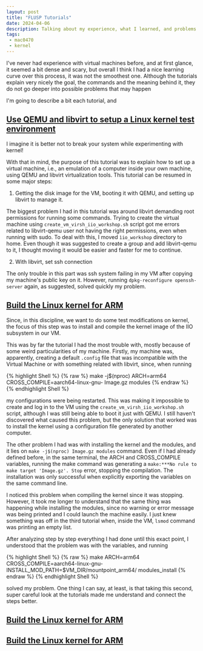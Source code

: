 ```yaml
---
layout: post
title: "FLUSP Tutorials"
date: 2024-04-06
description: Talking about my experience, what I learned, and problems =]
tags:
 - mac0470
 - kernel
---
```


I've never had experience with virtual machines before, and at first glance, it seemed a bit dense and scary, but overall I think I had a nice learning curve over this process, it was not the smoothest one. Although the tutorials explain very nicely the goal, the commands and the meaning behind it, they do not go deeper into possible problems that may happen

I'm going to describe a bit each tutorial, and 

## [Use QEMU and libvirt to setup a Linux kernel test environment](https://flusp.ime.usp.br/kernel/qemu-libvirt-setup/)
 
I imagine it is better not to break your system while experimenting with kernel!

With that in mind, the purpose of this tutorial was to explain how to set up a virtual machine, i.e., an emulation of a computer inside your own machine, using QEMU and libvirt virtualization tools. This tutorial can be resumed in some major steps:

1) Getting the disk image for the VM, booting it with QEMU, and setting up libvirt to manage it.

  The biggest problem I had in this tutorial was around libvirt demanding root permissions for running some commands. Trying to create the virtual machine using `create_vm_virsh_iio_workshop.sh` script got me errors related to libvirt-qemu user not having the right permissions, even when running with sudo. To deal with this, I moved `ìio_workshop` directory to home. Even though it was suggested to create a group and add libvirt-qemu to it, I thought moving it would be easier and faster for me to continue.

2) With libvirt, set ssh connection

  The only trouble in this part was ssh system failing in my VM after copying my machine's public key on it. However, running `dpkg-reconfigure openssh-server` again, as suggested, solved quickly my problem.


## [Build the Linux kernel for ARM](https://flusp.ime.usp.br/kernel/build-linux-for-arm/)


Since, in this discipline, we want to do some test modifications on kernel, the focus of this step was to install and compile the kernel image of the IIO subsystem in our VM.

This was by far the tutorial I had the most trouble with, mostly because of some weird particularities of my machine. Firstly, my machine was, apparently, creating a default `.config` file that was incompatible with the Virtual Machine or with something related with libvirt, since, when running 

{% highlight Shell %}
{% raw %}
make -j$(nproc) ARCH=arm64 CROSS_COMPILE=aarch64-linux-gnu- Image.gz modules
{% endraw %}
{% endhighlight Shell %}

my configurations were being restarted. This was making it impossible to create and log in to the VM using the `create_vm_virsh_iio_workshop.sh` script, although I was still being able to boot it just with QEMU. I still haven't discovered what caused this problem, but the only solution that worked was to install the kernel using a configuration file generated by another computer.

The other problem I had was with installing the kernel and the modules, and it lies on `make -j$(nproc) Image.gz modules` command. Even if I had already defined before, in the same terminal, the ARCH and CROSS_COMPILE variables, running the make command was generating a `make:***No rule to make target 'Image.gz'. Stop` error, stopping the compilation. The installation was only successful when explicitly exporting the variables on the same command line.

I noticed this problem when compiling the kernel since it was stopping. However, it took me longer to understand that the same thing was happening while installing the modules, since no warning or error message was being printed and I could launch the machine easily. I just knew something was off in the third tutorial when, inside the VM, `lsmod` command was printing an empty list.

After analyzing step by step everything I had done until this exact point, I understood that the problem was with the variables, and running

{% highlight Shell %}
{% raw %}
make ARCH=arm64 CROSS_COMPILE=aarch64-linux-gnu- INSTALL_MOD_PATH=$VM_DIR/mountpoint_arm64/ modules_install
{% endraw %}
{% endhighlight Shell %}

solved my problem. One thing I can say, at least, is that taking this second, super careful look at the tutorials made me understand and connect the steps better.


## [Build the Linux kernel for ARM](https://flusp.ime.usp.br/kernel/build-linux-for-arm/)


## [Build the Linux kernel for ARM](https://flusp.ime.usp.br/kernel/build-linux-for-arm/)


